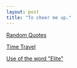 ```yaml
---
layout: post
title: "To cheer me up."
---
```

[Random Quotes][1]

[Time Travel][2]

[Use of the word "Elite"][3]

   [1]: http://www.profquotes.com/home.php?page=2&subject=all

   [2]: http://tv.yahoo.com/news/wwn/20030319/104808600007.html

   [3]: http://www.bbspot.com/News/2003/03/elite.html

